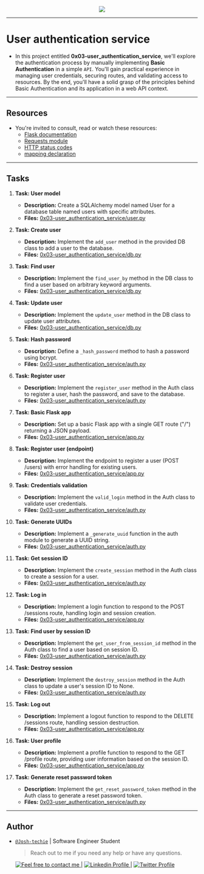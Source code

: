 <p align="center">
<img src ="https://www.deepwatch.com/wp-content/uploads/blog-password-incorrect-1.jpeg">

---

<h1> User authentication service </h1>

- In this project entitled **0x03-user_authentication_service**, we'll explore the authentication process by manually implementing **Basic Authentication** in a simple `API`. You'll gain practical experience in managing user credentials, securing routes, and validating access to resources. By the end, you'll have a solid grasp of the principles behind Basic Authentication and its application in a web API context.

---

<h2> Resources </h2>

- You're invited to consult, read or watch these resources:
  - [Flask documentation](https://flask.palletsprojects.com/en/1.1.x/quickstart/)
  - [Requests module](https://requests.kennethreitz.org/en/latest/user/quickstart/)
  - [HTTP status codes](https://www.w3.org/Protocols/rfc2616/rfc2616-sec10.html)
  - [mapping declaration](https://docs.sqlalchemy.org/en/13/orm/tutorial.html#declare-a-mapping)

---

<h2> Tasks </h2>

1. **Task: User model**

   - **Description:** Create a SQLAlchemy model named User for a database table named users with specific attributes.
   - **Files:** [0x03-user_authentication_service/user.py](https://github.com/<username>/alx-backend-user-data/blob/main/0x03-user_authentication_service/user.py)

2. **Task: Create user**

   - **Description:** Implement the `add_user` method in the provided DB class to add a user to the database.
   - **Files:** [0x03-user_authentication_service/db.py](https://github.com/<username>/alx-backend-user-data/blob/main/0x03-user_authentication_service/db.py)

3. **Task: Find user**

   - **Description:** Implement the `find_user_by` method in the DB class to find a user based on arbitrary keyword arguments.
   - **Files:** [0x03-user_authentication_service/db.py](https://github.com/<username>/alx-backend-user-data/blob/main/0x03-user_authentication_service/db.py)

4. **Task: Update user**

   - **Description:** Implement the `update_user` method in the DB class to update user attributes.
   - **Files:** [0x03-user_authentication_service/db.py](https://github.com/<username>/alx-backend-user-data/blob/main/0x03-user_authentication_service/db.py)

5. **Task: Hash password**

   - **Description:** Define a `_hash_password` method to hash a password using bcrypt.
   - **Files:** [0x03-user_authentication_service/auth.py](https://github.com/<username>/alx-backend-user-data/blob/main/0x03-user_authentication_service/auth.py)

6. **Task: Register user**

   - **Description:** Implement the `register_user` method in the Auth class to register a user, hash the password, and save to the database.
   - **Files:** [0x03-user_authentication_service/auth.py](https://github.com/<username>/alx-backend-user-data/blob/main/0x03-user_authentication_service/auth.py)

7. **Task: Basic Flask app**

   - **Description:** Set up a basic Flask app with a single GET route ("/") returning a JSON payload.
   - **Files:** [0x03-user_authentication_service/app.py](https://github.com/<username>/alx-backend-user-data/blob/main/0x03-user_authentication_service/app.py)

8. **Task: Register user (endpoint)**

   - **Description:** Implement the endpoint to register a user (POST /users) with error handling for existing users.
   - **Files:** [0x03-user_authentication_service/app.py](https://github.com/<username>/alx-backend-user-data/blob/main/0x03-user_authentication_service/app.py)

9. **Task: Credentials validation**

   - **Description:** Implement the `valid_login` method in the Auth class to validate user credentials.
   - **Files:** [0x03-user_authentication_service/auth.py](https://github.com/<username>/alx-backend-user-data/blob/main/0x03-user_authentication_service/auth.py)

10. **Task: Generate UUIDs**

    - **Description:** Implement a `_generate_uuid` function in the auth module to generate a UUID string.
    - **Files:** [0x03-user_authentication_service/auth.py](https://github.com/<username>/alx-backend-user-data/blob/main/0x03-user_authentication_service/auth.py)

11. **Task: Get session ID**

    - **Description:** Implement the `create_session` method in the Auth class to create a session for a user.
    - **Files:** [0x03-user_authentication_service/auth.py](https://github.com/<username>/alx-backend-user-data/blob/main/0x03-user_authentication_service/auth.py)

12. **Task: Log in**

    - **Description:** Implement a login function to respond to the POST /sessions route, handling login and session creation.
    - **Files:** [0x03-user_authentication_service/app.py](https://github.com/<username>/alx-backend-user-data/blob/main/0x03-user_authentication_service/app.py)

13. **Task: Find user by session ID**

    - **Description:** Implement the `get_user_from_session_id` method in the Auth class to find a user based on session ID.
    - **Files:** [0x03-user_authentication_service/auth.py](https://github.com/<username>/alx-backend-user-data/blob/main/0x03-user_authentication_service/auth.py)

14. **Task: Destroy session**

    - **Description:** Implement the `destroy_session` method in the Auth class to update a user's session ID to None.
    - **Files:** [0x03-user_authentication_service/auth.py](https://github.com/<username>/alx-backend-user-data/blob/main/0x03-user_authentication_service/auth.py)

15. **Task: Log out**

    - **Description:** Implement a logout function to respond to the DELETE /sessions route, handling session destruction.
    - **Files:** [0x03-user_authentication_service/app.py](https://github.com/<username>/alx-backend-user-data/blob/main/0x03-user_authentication_service/app.py)

16. **Task: User profile**

    - **Description:** Implement a profile function to respond to the GET /profile route, providing user information based on the session ID.
    - **Files:** [0x03-user_authentication_service/app.py](https://github.com/<username>/alx-backend-user-data/blob/main/0x03-user_authentication_service/app.py)

17. **Task: Generate reset password token**
    - **Description:** Implement the `get_reset_password_token` method in the Auth class to generate a reset password token.
    - **Files:** [0x03-user_authentication_service/auth.py](https://github.com/<username>/alx-backend-user-data/blob/main/0x03-user_authentication_service/auth.py)

---

<h2> Author </h2>

- [`@Josh-techie`]() | Software Engineer Student

  > Reach out to me if you need any help or have any questions.

  <a href="mailto:youssef.abouyahia@e-polytechnique.ma">
  	<img alt="Feel free to contact me" src="https://img.shields.io/badge/-Ask_me_anything-blue?style=flat&logo=Gmail&logoColor=white&link=mailto:youssef.abouyahia@e-polytechnique.ma&color=3d85c6" />
  </a>
  <span> | </span>
    <a href="https://www.linkedin.com/in/youssef-abouyahia/">
        <img alt="Linkedin Profile" src="https://img.shields.io/badge/-Linkedin-0072b1?style=flat&logo=Linkedin&logoColor=white&link=https://www.linkedin.com/in/youssef-abouyahia/" />
    </a>
    <span> | </span>
    <a href="https://twitter.com/JoesephAb">
        <img alt="Twitter Profile" src="https://img.shields.io/badge/-Twitter-0072b1?style=flat&logo=Twitter&logoColor=white&link=https://twitter.com/JoesephAb&color=1DA1F2" />
    </a>
